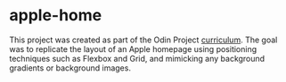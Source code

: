 # apple-home

This project was created as part of the Odin Project [curriculum](https://theodinproject.com/paths/full-stack-ruby-on-rails/courses/html-and-css/lessons/building-with-backgrounds-and-gradients).
The goal was to replicate the layout of an Apple homepage using positioning techniques such as Flexbox and Grid, and mimicking any background gradients or background images.
